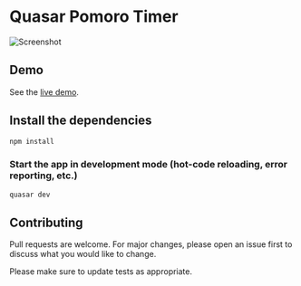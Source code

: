 # Quasar Pomoro Timer

![Screenshot](https://github.com/biancassilva/quasar-pomodoro-timer/blob/master/src/statics/myScreen.png)

## Demo

See the [live demo](http://quasarpomodorotimer.surge.sh/#/).

## Install the dependencies
```bash
npm install
```

### Start the app in development mode (hot-code reloading, error reporting, etc.)
```bash
quasar dev
```

## Contributing
Pull requests are welcome. For major changes, please open an issue first to discuss what you would like to change.

Please make sure to update tests as appropriate.
